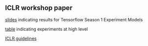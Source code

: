 ## ICLR workshop paper

[slides](https://docs.google.com/presentation/d/1YWY7RtKwiwPU4ItbRux3ABjsK9cyhg_zM1ZGGb2zL2k/edit#slide=id.g256a570e0e_0_59) indicating results for Tensorflow Season 1 Experiment Models

[table](https://docs.google.com/spreadsheets/d/1zCSbVuOSFjKyq8pNWNHabra7zJJdAljbujWsr5N4szs/edit#gid=0) indicating experiments at high level

[ICLR guidelines](http://www.iclr.cc/doku.php?id=ICLR2018:main&redirect=1)
